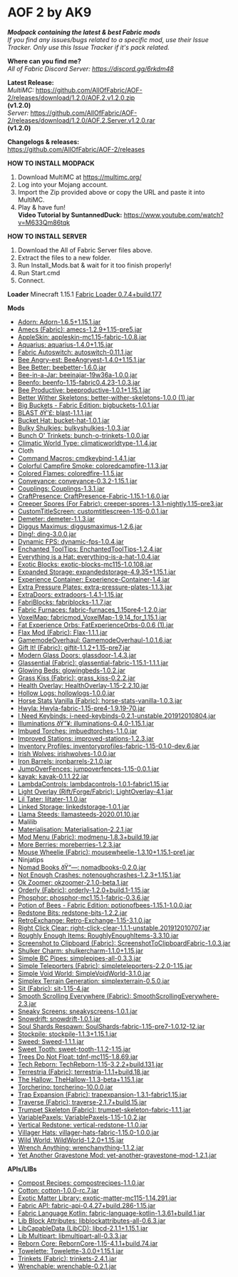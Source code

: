 # AOF 2 by AK9	
***Modpack containing the latest &amp; best Fabric mods*** \
*If you find any issues/bugs related to a specific mod, use their Issue Tracker. Only use this Issue Tracker if it's pack related.* 

**Where can you find me?** \
*All of Fabric Discord Server: https://discord.gg/6rkdm48*	

**Latest Release:** \
*MultiMC:*
https://github.com/AllOfFabric/AOF-2/releases/download/1.2.0/AOF.2.v1.2.0.zip \
**(v1.2.0)**\
*Server:*
https://github.com/AllOfFabric/AOF-2/releases/download/1.2.0/AOF.2.Server.v1.2.0.rar \
**(v1.2.0)**


**Changelogs & releases:** \
https://github.com/AllOfFabric/AOF-2/releases	


**HOW TO INSTALL MODPACK**	
1. Download MultiMC at https://multimc.org/	
2. Log into your Mojang account.	
3. Import the Zip provided above or copy the URL and paste it into MultiMC.	
4. Play & have fun! \
**Video Tutorial by SuntannedDuck:**
https://www.youtube.com/watch?v=M633Qm86tqk	

**HOW TO INSTALL SERVER**	
1. Download the All of Fabric Server files above.	
2. Extract the files to a new folder.	
3. Run Install_Mods.bat & wait for it too finish properly!
4. Run Start.cmd
5. Connect.

**Loader**
Minecraft 1.15.1
[Fabric Loader 0.7.4+build.177](https://fabricmc.net)

**Mods**
- [Adorn: Adorn-1.6.5+1.15.1.jar](https://www.curseforge.com/minecraft/mc-mods/adorn)
- [Amecs (Fabric): amecs-1.2.9+1.15-pre5.jar](https://www.curseforge.com/minecraft/mc-mods/amecs)
- [AppleSkin: appleskin-mc1.15-fabric-1.0.8.jar](https://www.curseforge.com/minecraft/mc-mods/appleskin)
- [Aquarius: aquarius-1.4.0+1.15.jar](https://www.curseforge.com/minecraft/mc-mods/aquarius)
- [Fabric Autoswitch: autoswitch-0.11.1.jar](https://www.curseforge.com/minecraft/mc-mods/fabric-autoswitch)
- [Bee Angry-est: BeeAngryest-1.4.0+1.15.1.jar](https://www.curseforge.com/minecraft/mc-mods/bee-angry-est)
- [Bee Better: beebetter-1.6.0.jar](https://www.curseforge.com/minecraft/mc-mods/bee-better)
- [Bee-in-a-Jar: beeinajar-19w36a-1.0.0.jar](https://www.curseforge.com/minecraft/mc-mods/bee-in-a-jar)
- [Beenfo: beenfo-1.15-fabric0.4.23-1.0.3.jar](https://www.curseforge.com/minecraft/mc-mods/beenfo)
- [Bee Productive: beeproductive-1.0.1+1.15.1.jar](https://www.curseforge.com/minecraft/mc-mods/bee-productive)
- [Better Wither Skeletons: better-wither-skeletons-1.0.0 (1).jar](https://www.curseforge.com/minecraft/mc-mods/better-wither-skeletons)
- [Big Buckets - Fabric Edition: bigbuckets-1.0.1.jar](https://www.curseforge.com/minecraft/mc-mods/bigbuckets-fabric)
- [BLAST ðŸ’£: blast-1.1.1.jar](https://www.curseforge.com/minecraft/mc-mods/blast)
- [Bucket Hat: bucket-hat-1.0.1.jar](https://www.curseforge.com/minecraft/mc-mods/bucket-hat)
- [Bulky Shulkies: bulkyshulkies-1.0.3.jar](https://www.curseforge.com/minecraft/mc-mods/bulky-shulkies)
- [Bunch O' Trinkets: bunch-o-trinkets-1.0.0.jar](https://www.curseforge.com/minecraft/mc-mods/bunch-o-trinkets)
- [Climatic World Type: climaticworldtype-1.1.4.jar](https://www.curseforge.com/minecraft/mc-mods/climatic-world-type)
- Cloth
- [Command Macros: cmdkeybind-1.4.1.jar](https://www.curseforge.com/minecraft/mc-mods/command-macros)
- [Colorful Campfire Smoke: coloredcampfire-1.1.3.jar](https://www.curseforge.com/minecraft/mc-mods/colorful-campfire-smoke)
- [Colored Flames: coloredfire-1.1.5.jar](https://www.curseforge.com/minecraft/mc-mods/colored-flames)
- [Conveyance: conveyance-0.3.2-1.15.1.jar](https://www.curseforge.com/minecraft/mc-mods/conveyance)
- [Couplings: Couplings-1.3.1.jar](https://www.curseforge.com/minecraft/mc-mods/couplings)
- [CraftPresence: CraftPresence-Fabric-1.15.1-1.6.0.jar](https://www.curseforge.com/minecraft/mc-mods/craftpresence)
- [Creeper Spores (For Fabric): creeper-spores-1.3.1-nightly.1.15-pre3.jar](https://www.curseforge.com/minecraft/mc-mods/creeper-spores)
- [CustomTitleScreen: customtitlescreen-1.15-0.0.1.jar](https://www.curseforge.com/minecraft/mc-mods/customtitlescreen)
- [Demeter: demeter-1.1.3.jar](https://www.curseforge.com/minecraft/mc-mods/demeter)
- [Diggus Maximus: diggusmaximus-1.2.6.jar](https://www.curseforge.com/minecraft/mc-mods/diggus-maximus)
- [Ding!: ding-3.0.0.jar](https://www.curseforge.com/minecraft/mc-mods/ding-fabric)
- [Dynamic FPS: dynamic-fps-1.0.4.jar](https://www.curseforge.com/minecraft/mc-mods/dynamic-fps)
- [Enchanted ToolTips: EnchantedToolTips-1.2.4.jar](https://www.curseforge.com/minecraft/mc-mods/enchanted-tooltips)
- [Everything is a Hat: everything-is-a-hat-1.0.4.jar](https://www.curseforge.com/minecraft/mc-mods/everything-is-a-hat)
- [Exotic Blocks: exotic-blocks-mc115-1.0.108.jar](https://www.curseforge.com/minecraft/mc-mods/exotic-blocks)
- [Expanded Storage: expandedstorage-4.9.35+1.15.1.jar](https://www.curseforge.com/minecraft/mc-mods/expanded-storage)
- [Experience Container: Experience-Container-1.4.jar](https://www.curseforge.com/minecraft/mc-mods/experience-container)
- [Extra Pressure Plates: extra-pressure-plates-1.1.3.jar](https://www.curseforge.com/minecraft/mc-mods/extra-pressure-plates)
- [ExtraDoors: extradoors-1.4.1-1.15.jar](https://www.curseforge.com/minecraft/mc-mods/extradoors)
- [FabriBlocks: fabriblocks-1.1.7.jar](https://www.curseforge.com/minecraft/mc-mods/fabriblocks)
- [Fabric Furnaces: fabric-furnaces_1.15pre4-1.2.0.jar](https://www.curseforge.com/minecraft/mc-mods/fabric-furnaces)
- [VoxelMap: fabricmod_VoxelMap-1.9.14_for_1.15.1.jar](https://www.curseforge.com/minecraft/mc-mods/voxelmap)
- [Fat Experience Orbs: FatExperienceOrbs-0.0.6 (1).jar](https://www.curseforge.com/minecraft/mc-mods/fat-experience-orbs)
- [Flax Mod (Fabric): Flax-1.1.1.jar](https://www.curseforge.com/minecraft/mc-mods/flax-mod-fabric)
- [GamemodeOverhaul: GamemodeOverhaul-1.0.1.6.jar](https://www.curseforge.com/minecraft/mc-mods/gamemodeoverhaul)
- [Gift It! (Fabric): giftit-1.1.2+1.15-pre7.jar](https://www.curseforge.com/minecraft/mc-mods/gift-it)
- [Modern Glass Doors: glassdoor-1.4.3.jar](https://www.curseforge.com/minecraft/mc-mods/modern-glass-doors)
- [Glassential (Fabric): glassential-fabric-1.15.1-1.1.1.jar](https://www.curseforge.com/minecraft/mc-mods/glassential-fabric)
- [Glowing Beds: glowingbeds-1.0.2.jar](https://www.curseforge.com/minecraft/mc-mods/glowing-beds)
- [Grass Kiss (Fabric): grass_kiss-0.2.2.jar](https://www.curseforge.com/minecraft/mc-mods/grass-kiss)
- [Health Overlay: HealthOverlay-1.15-2.2.10.jar](https://www.curseforge.com/minecraft/mc-mods/health-overlay)
- [Hollow Logs: hollowlogs-1.0.0.jar](https://www.curseforge.com/minecraft/mc-mods/hollow-logs)
- [Horse Stats Vanilla (Fabric): horse-stats-vanilla-1.0.3.jar](https://www.curseforge.com/minecraft/mc-mods/horsestatsvanilla)
- [Hwyla: Hwyla-fabric-1.15-pre4-1.9.19-70.jar](https://www.curseforge.com/minecraft/mc-mods/hwyla)
- [I Need Keybinds: i-need-keybinds-0.2.1-unstable.201912010804.jar](https://www.curseforge.com/minecraft/mc-mods/i-need-keybinds)
- [Illuminations ðŸ”¥: illuminations-0.4.0-1.15.1.jar](https://www.curseforge.com/minecraft/mc-mods/illuminations)
- [Imbued Torches: imbuedtorches-1.1.0.jar](https://www.curseforge.com/minecraft/mc-mods/imbued-torches)
- [Improved Stations: improved-stations-1.2.3.jar](https://www.curseforge.com/minecraft/mc-mods/improved-stations)
- [Inventory Profiles: inventoryprofiles-fabric-1.15-0.1.0-dev.6.jar](https://www.curseforge.com/minecraft/mc-mods/inventory-profiles)
- [Irish Wolves: irishwolves-1.0.0.jar](https://www.curseforge.com/minecraft/mc-mods/irish-wolves)
- [Iron Barrels: ironbarrels-2.1.0.jar](https://www.curseforge.com/minecraft/mc-mods/iron-barrels)
- [JumpOverFences: jumpoverfences-1.15-0.0.1.jar](https://www.curseforge.com/minecraft/mc-mods/jumpoverfences)
- [kayak: kayak-0.1.1.22.jar](https://www.curseforge.com/minecraft/mc-mods/kayak)
- [LambdaControls: lambdacontrols-1.0.1-fabric1.15.jar](https://www.curseforge.com/minecraft/mc-mods/lambdacontrols)
- [Light Overlay (Rift/Forge/Fabric): LightOverlay-4.1.jar](https://www.curseforge.com/minecraft/mc-mods/light-overlay)
- [Lil Tater: liltater-1.1.0.jar](https://www.curseforge.com/minecraft/mc-mods/lil-tater)
- [Linked Storage: linkedstorage-1.0.1.jar](https://www.curseforge.com/minecraft/mc-mods/linked-storage)
- [Llama Steeds: llamasteeds-2020.01.10.jar](https://www.curseforge.com/minecraft/mc-mods/llama-steeds)
- Malilib
- [Materialisation: Materialisation-2.2.1.jar](https://www.curseforge.com/minecraft/mc-mods/materialisation)
- [Mod Menu (Fabric): modmenu-1.8.3+build.19.jar](https://www.curseforge.com/minecraft/mc-mods/modmenu)
- [More Berries: moreberries-1.2.3.jar](https://www.curseforge.com/minecraft/mc-mods/more-berries)
- [Mouse Wheelie (Fabric): mousewheelie-1.3.10+1.15.1-pre1.jar](https://www.curseforge.com/minecraft/mc-mods/mouse-wheelie)
- Ninjatips
- [Nomad Books ðŸ“—: nomadbooks-0.2.0.jar](https://www.curseforge.com/minecraft/mc-mods/nomadbooks)
- [Not Enough Crashes: notenoughcrashes-1.2.3+1.15.1.jar](https://www.curseforge.com/minecraft/mc-mods/not-enough-crashes)
- [Ok Zoomer: okzoomer-2.1.0-beta.1.jar](https://www.curseforge.com/minecraft/mc-mods/ok-zoomer)
- [Orderly (Fabric): orderly-1.2.0+build.1-1.15.jar](https://www.curseforge.com/minecraft/mc-mods/orderly)
- [Phosphor: phosphor-mc1.15.1-fabric-0.3.6.jar](https://www.curseforge.com/minecraft/mc-mods/phosphor)
- [Potion of Bees - Fabric Edition: potionofbees-1.15.1-1.0.0.jar](https://www.curseforge.com/minecraft/mc-mods/potion-of-bees-fabric)
- [Redstone Bits: redstone-bits-1.2.2.jar](https://www.curseforge.com/minecraft/mc-mods/redstone-bits)
- [RetroExchange: Retro-Exchange-1.15-3.1.0.jar](https://www.curseforge.com/minecraft/mc-mods/retroexchange)
- [Right Click Clear: right-click-clear-1.1.1-unstable.201912010707.jar](https://www.curseforge.com/minecraft/mc-mods/right-click-clear)
- [Roughly Enough Items: RoughlyEnoughItems-3.3.10.jar](https://www.curseforge.com/minecraft/mc-mods/roughly-enough-items)
- [Screenshot to Clipboard (Fabric): ScreenshotToClipboardFabric-1.0.3.jar](https://www.curseforge.com/minecraft/mc-mods/screenshot-to-clipboard-fabric)
- [Shulker Charm: shulkercharm-1.1.0+1.15.jar](https://www.curseforge.com/minecraft/mc-mods/shulker-charm)
- [Simple BC Pipes: simplepipes-all-0.3.3.jar](https://www.curseforge.com/minecraft/mc-mods/simplepipes)
- [Simple Teleporters (Fabric): simpleteleporters-2.2.0-1.15.jar](https://www.curseforge.com/minecraft/mc-mods/simple-teleporters-fabric)
- [Simple Void World: SimpleVoidWorld-3.1.0.jar](https://www.curseforge.com/minecraft/mc-mods/simple-void-world)
- [Simplex Terrain Generation: simplexterrain-0.5.0.jar](https://www.curseforge.com/minecraft/mc-mods/simplex-terrain-generation)
- [Sit (Fabric): sit-1.15-4.jar](https://www.curseforge.com/minecraft/mc-mods/sit-fabric)
- [Smooth Scrolling Everywhere (Fabric): SmoothScrollingEverywhere-2.3.jar](https://www.curseforge.com/minecraft/mc-mods/smooth-scrolling-everywhere-fabric)
- [Sneaky Screens: sneakyscreens-1.0.1.jar](https://www.curseforge.com/minecraft/mc-mods/sneaky-screens)
- [Snowdrift: snowdrift-1.0.1.jar](https://www.curseforge.com/minecraft/mc-mods/snowdrift)
- [Soul Shards Respawn: SoulShards-fabric-1.15-pre7-1.0.12-12.jar](https://www.curseforge.com/minecraft/mc-mods/soul-shards-respawn)
- [Stockpile: stockpile-1.1.3+1.15.1.jar](https://www.curseforge.com/minecraft/mc-mods/stockpile)
- [Sweed: Sweed-1.1.1.jar](https://www.curseforge.com/minecraft/mc-mods/sweed)
- [Sweet Tooth: sweet-tooth-1.1.2-1.15.jar](https://www.curseforge.com/minecraft/mc-mods/sweet-tooth)
- [Trees Do Not Float: tdnf-mc115-1.8.69.jar](https://www.curseforge.com/minecraft/mc-mods/trees-do-not-float)
- [Tech Reborn: TechReborn-1.15-3.2.2+build.131.jar](https://www.curseforge.com/minecraft/mc-mods/techreborn)
- [Terrestria (Fabric): terrestria-1.1.1+build.18.jar](https://www.curseforge.com/minecraft/mc-mods/terrestria)
- [The Hallow: TheHallow-1.1.3-beta+1.15.1.jar](https://www.curseforge.com/minecraft/mc-mods/the-hallow)
- [Torcherino: torcherino-10.0.0.jar](https://www.curseforge.com/minecraft/mc-mods/torcherino)
- [Trap Expansion  (Fabric): trapexpansion-1.3.1-fabric1.15.jar](https://www.curseforge.com/minecraft/mc-mods/trap-expansion-fabric)
- [Traverse (Fabric): traverse-2.1.7+build.15.jar](https://www.curseforge.com/minecraft/mc-mods/traverse)
- [Trumpet Skeleton (Fabric): trumpet-skeleton-fabric-1.1.1.jar](https://www.curseforge.com/minecraft/mc-mods/trumpet-skeleton-fabric)
- [VariablePaxels: VariablePaxels-1.15-1.0.2.jar](https://www.curseforge.com/minecraft/mc-mods/variablepaxels)
- [Vertical Redstone: vertical-redstone-1.1.0.jar](https://www.curseforge.com/minecraft/mc-mods/vertical-redstone)
- [Villager Hats: villager-hats-fabric-1.15.0-1.0.0.jar](https://www.curseforge.com/minecraft/mc-mods/villager-hats)
- [Wild World: WildWorld-1.2.0+1.15.jar](https://www.curseforge.com/minecraft/mc-mods/wild-world)
- [Wrench Anything: wrenchanything-1.1.2.jar](https://www.curseforge.com/minecraft/mc-mods/wrench-anything)
- [Yet Another Gravestone Mod: yet-another-gravestone-mod-1.2.1.jar](https://www.curseforge.com/minecraft/mc-mods/yet-another-gravestone-mod)

**APIs/LIBs**
- [Compost Recipes: compostrecipes-1.1.0.jar](https://www.curseforge.com/minecraft/mc-mods/compost-recipes)
- [Cotton: cotton-1.0.0-rc.7.jar](https://www.curseforge.com/minecraft/mc-mods/cotton)
- [Exotic Matter Library: exotic-matter-mc115-1.14.291.jar](https://www.curseforge.com/minecraft/mc-mods/exotic-matter-library)
- [Fabric API: fabric-api-0.4.27+build.286-1.15.jar](https://www.curseforge.com/minecraft/mc-mods/fabric-api)
- [Fabric Language Kotlin: fabric-language-kotlin-1.3.61+build.1.jar](https://www.curseforge.com/minecraft/mc-mods/fabric-language-kotlin)
- [Lib Block Attributes: libblockattributes-all-0.6.3.jar](https://www.curseforge.com/minecraft/mc-mods/libblockattributes)
- [LibCapableData (LibCD): libcd-2.1.1+1.15.1.jar](https://www.curseforge.com/minecraft/mc-mods/libcd)
- [Lib Multipart: libmultipart-all-0.3.3.jar](https://www.curseforge.com/minecraft/mc-mods/lib-multipart)
- [Reborn Core: RebornCore-1.15-4.1.1+build.74.jar](https://www.curseforge.com/minecraft/mc-mods/reborncore)
- [Towelette: Towelette-3.0.0+1.15.1.jar](https://www.curseforge.com/minecraft/mc-mods/towelette)
- [Trinkets (Fabric): trinkets-2.4.1.jar](https://www.curseforge.com/minecraft/mc-mods/trinkets-fabric)
- [Wrenchable: wrenchable-0.2.1.jar](https://www.curseforge.com/minecraft/mc-mods/wrenchable)

